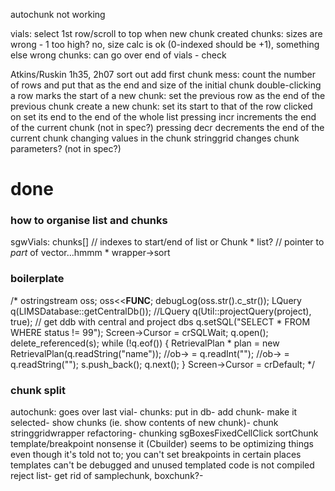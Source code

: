﻿autochunk not working





vials: select 1st row/scroll to top when new chunk created
chunks: sizes are wrong - 1 too high? no, size calc is ok (0-indexed should be +1), something else wrong
chunks: can go over end of vials - check

Atkins/Ruskin 1h35, 2h07
sort out add first chunk mess:
    count the number of rows and put that as the end and size of the initial chunk
    double-clicking a row marks the start of a new chunk:
        set the previous row as the end of the previous chunk
        create a new chunk:
            set its start to that of the row clicked on
            set its end to the end of the whole list
    pressing incr increments the end of the current chunk (not in spec?)
    pressing decr decrements the end of the current chunk
    changing values in the chunk stringgrid changes chunk parameters? (not in spec?)

# done

### how to organise list and chunks
sgwVials: chunks[] // indexes to start/end of list
   or
Chunk * list? // pointer to *part* of vector...hmmm * wrapper->sort
    
### boilerplate    
    
/*
    ostringstream oss; oss<<__FUNC__; debugLog(oss.str().c_str());
    LQuery q(LIMSDatabase::getCentralDb());
    //LQuery q(Util::projectQuery(project), true); // get ddb with central and project dbs
    q.setSQL("SELECT * FROM  WHERE status != 99");
    Screen->Cursor = crSQLWait;
    q.open();
    delete_referenced<vecp>(s);
    while (!q.eof()) {
        RetrievalPlan * plan = new RetrievalPlan(q.readString("name"));
        //ob-> = q.readInt("");
        //ob-> = q.readString("");
        s.push_back();
        q.next();
    }
    Screen->Cursor = crDefault;
*/

### chunk split    
autochunk: goes over last vial-
chunks: put in db-
add chunk-
make it selected-
show chunks (ie. show contents of new chunk)-
chunk stringgridwrapper refactoring-
chunking
sgBoxesFixedCellClick
sortChunk    
template/breakpoint nonsense
it (Cbuilder) seems to be optimizing things even though it's told not to; you can't set breakpoints in certain places
    templates can't be debugged and unused templated code is not compiled
reject list-
get rid of samplechunk, boxchunk?-